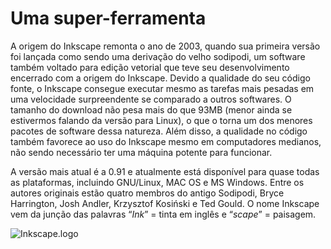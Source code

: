 # Uma super-ferramenta

A origem do Inkscape remonta o ano de 2003, quando sua primeira versão foi lançada como sendo uma derivação do velho sodipodi, um software também voltado para edição vetorial que teve seu desenvolvimento encerrado com a origem do Inkscape. Devido a qualidade do seu código fonte, o Inkscape consegue executar mesmo as tarefas mais pesadas em uma velocidade surpreendente se comparado a outros softwares. O tamanho do download não pesa mais do que 93MB (menor ainda se estivermos falando da versão para Linux), o que o torna um dos menores pacotes de software dessa natureza. Além disso, a qualidade no código também favorece ao uso do Inkscape mesmo em computadores medianos, não sendo necessário ter uma máquina potente para funcionar.

A versão mais atual é a  0.91 e atualmente está disponível para quase todas as plataformas, incluindo GNU/Linux, MAC OS e MS Windows. Entre os autores originais estão quatro membros do antigo Sodipodi, Bryce Harrington, Josh Andler, Krzysztof Kosiński e Ted Gould. O nome Inkscape vem da junção das palavras “*Ink*” = tinta em inglês e “*scape*” = paisagem. 

![Inkscape.logo](/home/yan/Inkscape.logo.svg)